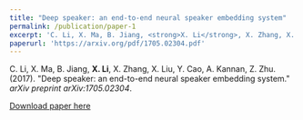 ```yaml
---
title: "Deep speaker: an end-to-end neural speaker embedding system"
permalink: /publication/paper-1
excerpt: 'C. Li, X. Ma, B. Jiang, <strong>X. Li</strong>, X. Zhang, X. Liu, Y. Cao, A. Kannan, Z. Zhu. (2017). (2017). &quot;Deep speaker: an end-to-end neural speaker embedding system.&quot; <i>arXiv preprint arXiv:1705.02304</i>.'
paperurl: 'https://arxiv.org/pdf/1705.02304.pdf'
---
```

C. Li, X. Ma, B. Jiang, <strong>X. Li</strong>, X. Zhang, X. Liu, Y. Cao, A. Kannan, Z. Zhu. (2017). "Deep speaker: an end-to-end neural speaker embedding system." <i>arXiv preprint arXiv:1705.02304</i>.

[Download paper here](https://arxiv.org/pdf/1705.02304.pdf)
